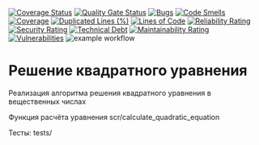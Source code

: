 [![Coverage Status](https://coveralls.io/repos/github/Nemo121007/python_test/badge.svg)](https://coveralls.io/github/Nemo121007/python_test)
[![Quality Gate Status](https://sonarcloud.io/api/project_badges/measure?project=Nemo121007_python_test&metric=alert_status)](https://sonarcloud.io/summary/new_code?id=Nemo121007_python_test)
[![Bugs](https://sonarcloud.io/api/project_badges/measure?project=Nemo121007_python_test&metric=bugs)](https://sonarcloud.io/summary/new_code?id=Nemo121007_python_test)
[![Code Smells](https://sonarcloud.io/api/project_badges/measure?project=Nemo121007_python_test&metric=code_smells)](https://sonarcloud.io/summary/new_code?id=Nemo121007_python_test)
[![Coverage](https://sonarcloud.io/api/project_badges/measure?project=Nemo121007_python_test&metric=coverage)](https://sonarcloud.io/summary/new_code?id=Nemo121007_python_test)
[![Duplicated Lines (%)](https://sonarcloud.io/api/project_badges/measure?project=Nemo121007_python_test&metric=duplicated_lines_density)](https://sonarcloud.io/summary/new_code?id=Nemo121007_python_test)
[![Lines of Code](https://sonarcloud.io/api/project_badges/measure?project=Nemo121007_python_test&metric=ncloc)](https://sonarcloud.io/summary/new_code?id=Nemo121007_python_test)
[![Reliability Rating](https://sonarcloud.io/api/project_badges/measure?project=Nemo121007_python_test&metric=reliability_rating)](https://sonarcloud.io/summary/new_code?id=Nemo121007_python_test)
[![Security Rating](https://sonarcloud.io/api/project_badges/measure?project=Nemo121007_python_test&metric=security_rating)](https://sonarcloud.io/summary/new_code?id=Nemo121007_python_test)
[![Technical Debt](https://sonarcloud.io/api/project_badges/measure?project=Nemo121007_python_test&metric=sqale_index)](https://sonarcloud.io/summary/new_code?id=Nemo121007_python_test)
[![Maintainability Rating](https://sonarcloud.io/api/project_badges/measure?project=Nemo121007_python_test&metric=sqale_rating)](https://sonarcloud.io/summary/new_code?id=Nemo121007_python_test)
[![Vulnerabilities](https://sonarcloud.io/api/project_badges/measure?project=Nemo121007_python_test&metric=vulnerabilities)](https://sonarcloud.io/summary/new_code?id=Nemo121007_python_test)
![example workflow](https://github.com/Nemo121007/python_test/actions/workflows/test.yml/badge.svg)

# Решение квадратного уравнения

Реализация алгоритма решения квадратного уравнения в вещественных числах

Функция расчёта уравнения scr/calculate_quadratic_equation

Тесты: tests/